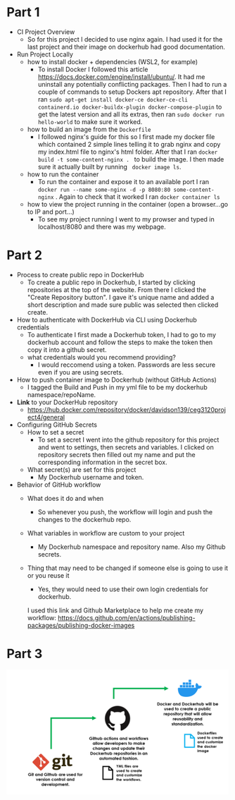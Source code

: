 # Part 1

- CI Project Overview
  - So for this project I decided to use nginx again. I had used it for the last project and their image on dockerhub had good documentation. 
- Run Project Locally
  - how to install docker + dependencies (WSL2, for example)
      - To install Docker I followed this article https://docs.docker.com/engine/install/ubuntu/. It had me uninstall any potentially conflicting packages. Then I had to run a couple of commands to setup Dockers apt repository. After that I ran ```sudo apt-get install docker-ce docker-ce-cli containerd.io docker-buildx-plugin docker-compose-plugin``` to get the latest version and all its extras, then ran ```sudo docker run hello-world``` to make sure it worked.
  - how to build an image from the `Dockerfile`
    - I followed nginx's guide for this so I first made my docker file which contained 2 simple lines telling it to grab nginx and copy my index.html file to nginx's html folder. After that I ran ```docker build -t some-content-nginx . ``` to build the image. I then made sure it actually built by running ``` docker image ls```.
  - how to run the container
    - To run the container and expose it to an available port I ran ```docker run --name some-nginx -d -p 8080:80 some-content-nginx``` . Again to check that it worked I ran ``` docker container ls ```
  - how to view the project running in the container (open a browser...go to IP and port...)
    - To see my project running I went to my prowser and typed in localhost/8080 and there was my webpage.

# Part 2
- Process to create public repo in DockerHub
  - To create a public repo in Dockerhub, I started by clicking repositories at the top of the website. From there I clicked the "Create Repository button". I gave it's unique name and added a short description and made sure public was selected then clicked create.
- How to authenticate with DockerHub via CLI using Dockerhub credentials
  - To authenticate I first made a Dockerhub token, I had to go to my dockerhub account and follow the steps to make the token then copy it into a github secret.
  - what credentials would you recommend providing?
    - I would reccomend using a token. Passwords are less secure even if you are using secrets.
- How to push container image to Dockerhub (without GitHub Actions)
  - I tagged the Build and Push in my yml file to be my dockerhub namespace/repoName.
- **Link** to your DockerHub repository
    - https://hub.docker.com/repository/docker/davidson139/ceg3120project4/general
- Configuring GitHub Secrets
  - How to set a secret
    - To set a secret I went into the github repository for this project and went to settings, then secrets and variables. I clicked on repository secrets then filled out my name and put the corresponding information in the secret box. 
  - What secret(s) are set for this project
    - My Dockerhub username and token.
- Behavior of GitHub workflow
  - What does it do and when
    - So whenever you push, the workflow will login and push the changes to the dockerhub repo.
  - What variables in workflow are custom to your project
    - My Dockerhub namespace and repository name. Also my Github secrets.
  - Thing that may need to be changed if someone else is going to use it or you reuse it
    - Yes, they would need to use their own login credentials for dockerhub. 

    I used this link and Github Marketplace to help me create my workflow: https://docs.github.com/en/actions/publishing-packages/publishing-docker-images

# Part 3
  ![graphic](pro4graphic.png)
